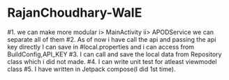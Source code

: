 # RajanChoudhary-WaIE

#1. we can make more modular i> MainActivity ii> APODService we can separate all of them
#2. As of now i have call the api and passing the api key directly I can save in #local.properties and i can access from BuildConfig,API_KEY
#3. I can call and save the local data from Repository class which i did not made.
#4. I can write unit test for atleast viewmodel class
#5. I have written in Jetpack compose(I did 1st time).
